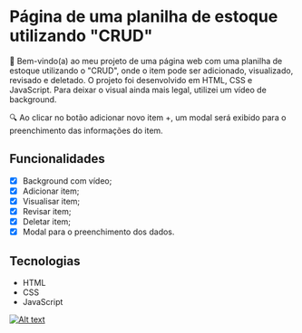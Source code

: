 # Página de uma planilha de estoque utilizando "CRUD"

🎉 Bem-vindo(a) ao meu projeto de uma página web com uma planilha de estoque utilizando o "CRUD", onde o item pode ser adicionado, visualizado, revisado e deletado. O projeto foi desenvolvido em HTML, CSS e JavaScript. 
Para deixar o visual ainda mais legal, utilizei um vídeo de background.

🔍 Ao clicar no botão adicionar novo item +, um modal será exibido para o preenchimento das informações do item. 

## Funcionalidades
- [x] Background com vídeo;
- [x] Adicionar item;
- [x] Visualisar item;
- [x] Revisar item;
- [x] Deletar item;
- [x] Modal para o preenchimento dos dados.

## Tecnologias
- HTML
- CSS
- JavaScript

[![Alt text](https://img.youtube.com/vi/EUaVXArBInk/0.jpg)](https://www.youtube.com/watch?v=EUaVXArBInk)
